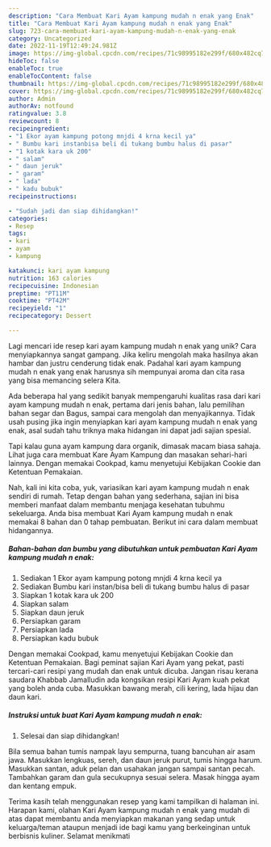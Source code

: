 ```yaml
---
description: "Cara Membuat Kari Ayam kampung mudah n enak yang Enak"
title: "Cara Membuat Kari Ayam kampung mudah n enak yang Enak"
slug: 723-cara-membuat-kari-ayam-kampung-mudah-n-enak-yang-enak
category: Uncategorized
date: 2022-11-19T12:49:24.981Z
image: https://img-global.cpcdn.com/recipes/71c98995182e299f/680x482cq70/kari-ayam-kampung-mudah-n-enak-foto-resep-utama.jpg
hideToc: false
enableToc: true
enableTocContent: false
thumbnail: https://img-global.cpcdn.com/recipes/71c98995182e299f/680x482cq70/kari-ayam-kampung-mudah-n-enak-foto-resep-utama.jpg
cover: https://img-global.cpcdn.com/recipes/71c98995182e299f/680x482cq70/kari-ayam-kampung-mudah-n-enak-foto-resep-utama.jpg
author: Admin
authorAv: notfound
ratingvalue: 3.8
reviewcount: 8
recipeingredient:
- "1 Ekor ayam kampung potong mnjdi 4 krna kecil ya"
- " Bumbu kari instanbisa beli di tukang bumbu halus di pasar"
- "1 kotak kara uk 200"
- " salam"
- " daun jeruk"
- " garam"
- " lada"
- " kadu bubuk"
recipeinstructions:

- "Sudah jadi dan siap dihidangkan!"
categories:
- Resep
tags:
- kari
- ayam
- kampung

katakunci: kari ayam kampung 
nutrition: 163 calories
recipecuisine: Indonesian
preptime: "PT11M"
cooktime: "PT42M"
recipeyield: "1"
recipecategory: Dessert

---
```





Lagi mencari ide resep kari ayam kampung mudah n enak yang unik? Cara menyiapkannya sangat gampang. Jika keliru mengolah maka hasilnya akan hambar dan justru cenderung tidak enak. Padahal kari ayam kampung mudah n enak yang enak harusnya sih mempunyai aroma dan cita rasa yang bisa memancing selera Kita.





Ada beberapa hal yang sedikit banyak mempengaruhi kualitas rasa dari kari ayam kampung mudah n enak, pertama dari jenis bahan, lalu pemilihan bahan segar dan Bagus, sampai cara mengolah dan menyajikannya. Tidak usah pusing jika ingin menyiapkan kari ayam kampung mudah n enak yang enak,      asal sudah tahu triknya maka hidangan ini dapat jadi sajian spesial.














Tapi kalau guna ayam kampung dara organik, dimasak macam biasa sahaja. Lihat juga cara membuat Kare Ayam Kampung dan masakan sehari-hari lainnya. Dengan memakai Cookpad, kamu menyetujui Kebijakan Cookie dan Ketentuan Pemakaian.






Nah, kali ini kita coba, yuk, variasikan kari ayam kampung mudah n enak sendiri di rumah. Tetap dengan bahan yang sederhana, sajian ini bisa memberi manfaat dalam membantu menjaga kesehatan tubuhmu sekeluarga. Anda bisa membuat Kari Ayam kampung mudah n enak memakai 8 bahan dan 0 tahap pembuatan. Berikut ini cara dalam membuat hidangannya.

<!--inarticleads1-->

##### Bahan-bahan dan bumbu yang dibutuhkan untuk pembuatan Kari Ayam kampung mudah n enak:

1. Sediakan 1 Ekor ayam kampung potong mnjdi 4 krna kecil ya
1. Sediakan  Bumbu kari instan/bisa beli di tukang bumbu halus di pasar
1. Siapkan 1 kotak kara uk 200
1. Siapkan  salam
1. Siapkan  daun jeruk
1. Persiapkan  garam
1. Persiapkan  lada
1. Persiapkan  kadu bubuk


Dengan memakai Cookpad, kamu menyetujui Kebijakan Cookie dan Ketentuan Pemakaian. Bagi peminat sajian Kari Ayam yang pekat, pasti tercari-cari resipi yang mudah dan enak untuk dicuba. Jangan risau kerana saudara Khabbab Jamalludin ada kongsikan resipi Kari Ayam kuah pekat yang boleh anda cuba. Masukkan bawang merah, cili kering, lada hijau dan daun kari. 

<!--inarticleads2-->

##### Instruksi untuk buat Kari Ayam kampung mudah n enak:


1. Selesai dan siap dihidangkan!

Bila semua bahan tumis nampak layu sempurna, tuang bancuhan air asam jawa. Masukkan lengkuas, sereh, dan daun jeruk purut, tumis hingga harum. Masukkan santan, aduk pelan dan usahakan jangan sampai santan pecah. Tambahkan garam dan gula secukupnya sesuai selera. Masak hingga ayam dan kentang empuk. 

Terima kasih telah menggunakan resep yang kami tampilkan di halaman ini. Harapan kami, olahan Kari Ayam kampung mudah n enak yang mudah di atas dapat membantu anda menyiapkan makanan yang sedap untuk keluarga/teman ataupun menjadi ide bagi kamu yang berkeinginan untuk berbisnis kuliner. Selamat menikmati
